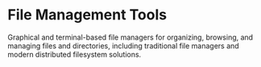 # File Management Tools

Graphical and terminal-based file managers for organizing, browsing, and managing files and directories, including traditional file managers and modern distributed filesystem solutions.

